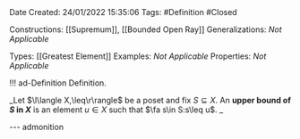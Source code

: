 <br />
<br />

Date Created: 24/01/2022 15:35:06
Tags: #Definition #Closed 

Constructions: [[Supremum]], [[Bounded Open Ray]]
Generalizations: _Not Applicable_

Types: [[Greatest Element]]
Examples: _Not Applicable_ 
Properties: _Not Applicable_

!!! ad-Definition Definition.

_Let $\l\langle X,\leq\r\rangle$ be a poset and fix $S\subseteq X$. An **upper bound of $S$ in $X$** is an element $u\in X$ such that $\fa s\in S:s\leq u$. _

--- admonition
